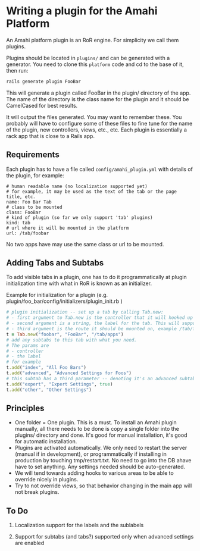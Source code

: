 # Writing a plugin for the Amahi Platform

An Amahi platform plugin is an RoR engine. For simplicity we call them plugins.


Plugins should be located in `plugins/` and can be generated with a generator. You need to clone this `platform` code and cd to the base of it, then run:

```bash
rails generate plugin FooBar
```

This will generate a plugin called FooBar in the plugin/ directory of the app. The name of the directory is the class name for the plugin and it should be CamelCased for best results.

It will output the files generated. You may want to remember these. You probably will have to configure some of these files to fine tune for the name of the plugin, new controllers, views, etc., etc. Each plugin is essentially a rack app that is close to a Rails app.

## Requirements

Each plugin has to have a file called `config/amahi_plugin.yml` with details of the plugin, for example:

	# human readable name (no localization supported yet)
	# for example, it may be used as the text of the tab or the page title, etc.
	name: Foo Bar Tab
	# class to be mounted
	class: FooBar
	# kind of plugin (so far we only support 'tab' plugins)
	kind: tab
	# url where it will be mounted in the platform
	url: /tab/foobar

No two apps have may use the same class or url to be mounted.

## Adding Tabs and Subtabs

To add visible tabs in a plugin, one has to do it programmatically at plugin initialization time with what in RoR is known as an initializer.

Example for initialization for a plugin (e.g. plugin/foo_bar/config/initializers/plugin_init.rb )

```ruby
# plugin initialization -- set up a tab by calling Tab.new:
# - first argument to Tab.new is the controller that it will hooked up to
# - second argument is a string, the label for the tab. This will support internationalization in the future
# - third argument is the route it should be mounted on, example /tab/foobar
t = Tab.new("foobar", "FooBar", "/tab/apps")
# add any subtabs to this tab with what you need.
# The params are
# - controller
# - the label
# for example
t.add("index", "All Foo Bars")
t.add("advanced", "Advanced Settings for Foos")
# this subtab has a third parameter -- denoting it's an advanced subtab
t.add("expert", "Expert Settings", true)
t.add("other", "Other Settings")
```

## Principles

* One folder = One plugin. This is a must. To install an Amahi plugin manually, all there needs to be done is copy a single folder into the plugins/ directory and done. It's good for manual installation, it's good for automatic installation.
* Plugins are activated automatically. We only need to restart the server (manual if in development), or programmatically if installing in production by touching tmp/restart.txt. No need to go into the DB ahave have to set anything. Any settings needed should be auto-generated.
* We will tend towards adding hooks to various areas to be able to override nicely in plugins.
* Try to not override views, so that behavior changing in the main app will not break plugins.

## To Do

1) Localization support for the labels and the sublabels

2) Support for subtabs (and tabs?) supported only when advanced settings are enabled

